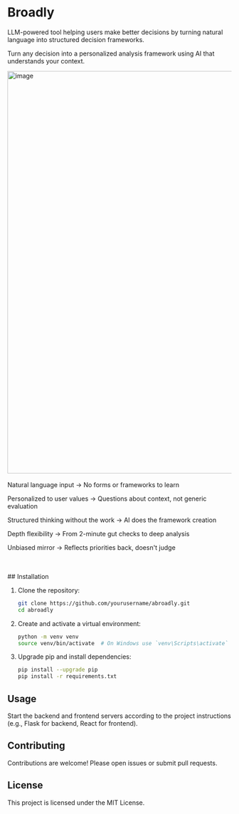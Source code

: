 # Broadly

LLM-powered tool helping users make better decisions by turning natural language into structured decision frameworks.

Turn any decision into a personalized analysis framework using AI that understands your context.

<img width="859" height="904" alt="image" src="https://github.com/user-attachments/assets/08644416-060c-47f6-b63e-6d49ad9ffc42" />  

<br />
<br />
Natural language input → No forms or frameworks to learn

Personalized to user values → Questions about context, not generic evaluation

Structured thinking without the work → AI does the framework creation

Depth flexibility → From 2-minute gut checks to deep analysis

Unbiased mirror → Reflects priorities back, doesn't judge
  
<br />
<br />
## Installation

1. Clone the repository:

   ```bash
   git clone https://github.com/yourusername/abroadly.git
   cd abroadly
   ```

2. Create and activate a virtual environment:

   ```bash
   python -m venv venv
   source venv/bin/activate  # On Windows use `venv\Scripts\activate`
   ```

3. Upgrade pip and install dependencies:

   ```bash
   pip install --upgrade pip
   pip install -r requirements.txt
   ```

## Usage

Start the backend and frontend servers according to the project instructions (e.g., Flask for backend, React for frontend).

## Contributing

Contributions are welcome! Please open issues or submit pull requests.

## License

This project is licensed under the MIT License.
